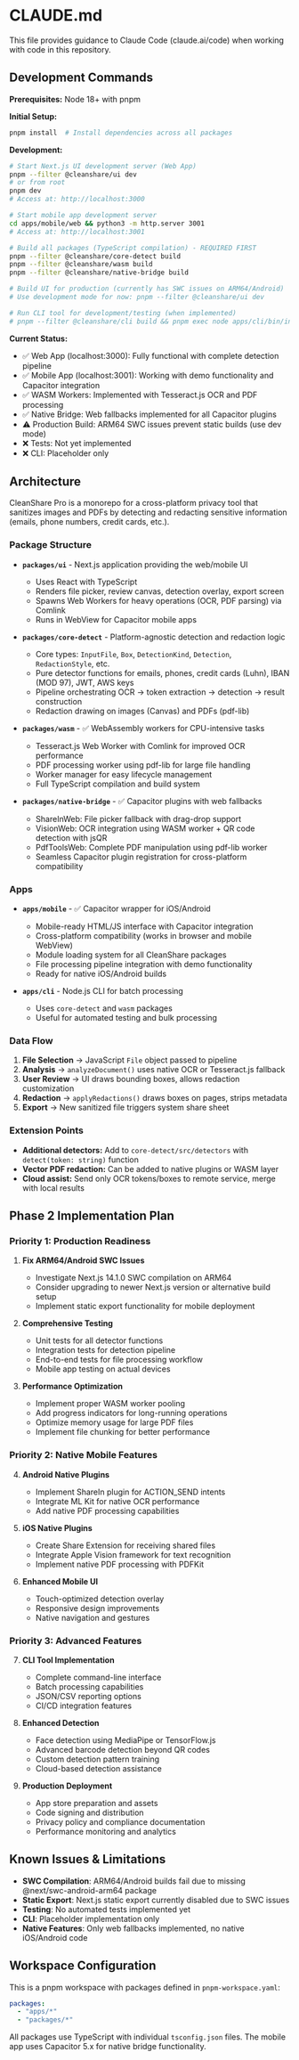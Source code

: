 # CLAUDE.md

This file provides guidance to Claude Code (claude.ai/code) when working with code in this repository.

## Development Commands

**Prerequisites:** Node 18+ with pnpm

**Initial Setup:**
```bash
pnpm install  # Install dependencies across all packages
```

**Development:**
```bash
# Start Next.js UI development server (Web App)
pnpm --filter @cleanshare/ui dev
# or from root
pnpm dev
# Access at: http://localhost:3000

# Start mobile app development server
cd apps/mobile/web && python3 -m http.server 3001
# Access at: http://localhost:3001

# Build all packages (TypeScript compilation) - REQUIRED FIRST
pnpm --filter @cleanshare/core-detect build
pnpm --filter @cleanshare/wasm build
pnpm --filter @cleanshare/native-bridge build

# Build UI for production (currently has SWC issues on ARM64/Android)
# Use development mode for now: pnpm --filter @cleanshare/ui dev

# Run CLI tool for development/testing (when implemented)
# pnpm --filter @cleanshare/cli build && pnpm exec node apps/cli/bin/index.js sanitize ./samples/images
```

**Current Status:** 
- ✅ Web App (localhost:3000): Fully functional with complete detection pipeline
- ✅ Mobile App (localhost:3001): Working with demo functionality and Capacitor integration
- ✅ WASM Workers: Implemented with Tesseract.js OCR and PDF processing
- ✅ Native Bridge: Web fallbacks implemented for all Capacitor plugins
- ⚠️ Production Build: ARM64 SWC issues prevent static builds (use dev mode)
- ❌ Tests: Not yet implemented
- ❌ CLI: Placeholder only

## Architecture

CleanShare Pro is a monorepo for a cross-platform privacy tool that sanitizes images and PDFs by detecting and redacting sensitive information (emails, phone numbers, credit cards, etc.).

### Package Structure

- **`packages/ui`** - Next.js application providing the web/mobile UI
  - Uses React with TypeScript
  - Renders file picker, review canvas, detection overlay, export screen
  - Spawns Web Workers for heavy operations (OCR, PDF parsing) via Comlink
  - Runs in WebView for Capacitor mobile apps

- **`packages/core-detect`** - Platform-agnostic detection and redaction logic
  - Core types: `InputFile`, `Box`, `DetectionKind`, `Detection`, `RedactionStyle`, etc.
  - Pure detector functions for emails, phones, credit cards (Luhn), IBAN (MOD 97), JWT, AWS keys
  - Pipeline orchestrating OCR → token extraction → detection → result construction
  - Redaction drawing on images (Canvas) and PDFs (pdf-lib)

- **`packages/wasm`** - ✅ WebAssembly workers for CPU-intensive tasks
  - Tesseract.js Web Worker with Comlink for improved OCR performance
  - PDF processing worker using pdf-lib for large file handling  
  - Worker manager for easy lifecycle management
  - Full TypeScript compilation and build system

- **`packages/native-bridge`** - ✅ Capacitor plugins with web fallbacks
  - ShareInWeb: File picker fallback with drag-drop support
  - VisionWeb: OCR integration using WASM worker + QR code detection with jsQR
  - PdfToolsWeb: Complete PDF manipulation using pdf-lib worker
  - Seamless Capacitor plugin registration for cross-platform compatibility

### Apps

- **`apps/mobile`** - ✅ Capacitor wrapper for iOS/Android  
  - Mobile-ready HTML/JS interface with Capacitor integration
  - Cross-platform compatibility (works in browser and mobile WebView)
  - Module loading system for all CleanShare packages
  - File processing pipeline integration with demo functionality
  - Ready for native iOS/Android builds

- **`apps/cli`** - Node.js CLI for batch processing
  - Uses `core-detect` and `wasm` packages
  - Useful for automated testing and bulk processing

### Data Flow

1. **File Selection** → JavaScript `File` object passed to pipeline
2. **Analysis** → `analyzeDocument()` uses native OCR or Tesseract.js fallback
3. **User Review** → UI draws bounding boxes, allows redaction customization  
4. **Redaction** → `applyRedactions()` draws boxes on pages, strips metadata
5. **Export** → New sanitized file triggers system share sheet

### Extension Points

- **Additional detectors:** Add to `core-detect/src/detectors` with `detect(token: string)` function
- **Vector PDF redaction:** Can be added to native plugins or WASM layer
- **Cloud assist:** Send only OCR tokens/boxes to remote service, merge with local results

## Phase 2 Implementation Plan

### Priority 1: Production Readiness
1. **Fix ARM64/Android SWC Issues**
   - Investigate Next.js 14.1.0 SWC compilation on ARM64
   - Consider upgrading to newer Next.js version or alternative build setup
   - Implement static export functionality for mobile deployment

2. **Comprehensive Testing**
   - Unit tests for all detector functions
   - Integration tests for detection pipeline
   - End-to-end tests for file processing workflow
   - Mobile app testing on actual devices

3. **Performance Optimization**
   - Implement proper WASM worker pooling
   - Add progress indicators for long-running operations
   - Optimize memory usage for large PDF files
   - Implement file chunking for better performance

### Priority 2: Native Mobile Features
4. **Android Native Plugins**
   - Implement ShareIn plugin for ACTION_SEND intents
   - Integrate ML Kit for native OCR performance
   - Add native PDF processing capabilities

5. **iOS Native Plugins**
   - Create Share Extension for receiving shared files
   - Integrate Apple Vision framework for text recognition
   - Implement native PDF processing with PDFKit

6. **Enhanced Mobile UI**
   - Touch-optimized detection overlay
   - Responsive design improvements
   - Native navigation and gestures

### Priority 3: Advanced Features
7. **CLI Tool Implementation**
   - Complete command-line interface
   - Batch processing capabilities
   - JSON/CSV reporting options
   - CI/CD integration features

8. **Enhanced Detection**
   - Face detection using MediaPipe or TensorFlow.js
   - Advanced barcode detection beyond QR codes
   - Custom detection pattern training
   - Cloud-based detection assistance

9. **Production Deployment**
   - App store preparation and assets
   - Code signing and distribution
   - Privacy policy and compliance documentation
   - Performance monitoring and analytics

## Known Issues & Limitations

- **SWC Compilation**: ARM64/Android builds fail due to missing @next/swc-android-arm64 package
- **Static Export**: Next.js static export currently disabled due to SWC issues
- **Testing**: No automated tests implemented yet
- **CLI**: Placeholder implementation only
- **Native Features**: Only web fallbacks implemented, no native iOS/Android code

## Workspace Configuration

This is a pnpm workspace with packages defined in `pnpm-workspace.yaml`:
```yaml
packages:
  - "apps/*" 
  - "packages/*"
```

All packages use TypeScript with individual `tsconfig.json` files. The mobile app uses Capacitor 5.x for native bridge functionality.